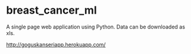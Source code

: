 # breast_cancer_ml
A single page web application using Python. Data can be downloaded as xls.

http://goguskanseriapp.herokuapp.com/
